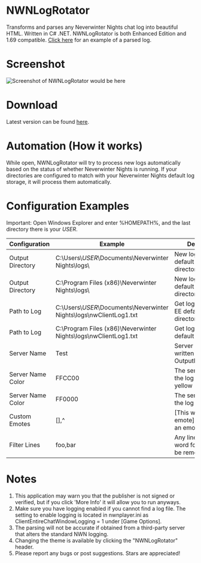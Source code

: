 # NWNLogRotator
Transforms and parses any Neverwinter Nights chat log into beautiful HTML. Written in C# .NET. NWNLogRotator is both Enhanced Edition and 1.69 compatible. <a href="http://htmlpreview.github.io/?https://github.com/ravenmyst/NWN-Log-Rotator/blob/master/output/NWNLogExample.html">Click here</a> for an example of a parsed log.

# Screenshot
![Screenshot of NWNLogRotator would be here](https://raw.githubusercontent.com/ravenmyst/NWNLogRotator/master/Assets/Images/screenshot_nwnlr1.png)

# Download
Latest version can be found <a href="https://github.com/ravenmyst/NWNLogRotator/releases/latest">here</a>.

# Automation (How it works)
While open, NWNLogRotator will try to process new logs automatically based on the status of whether Neverwinter Nights is running. If your directories are configured to match with your Neverwinter Nights default log storage, it will process them automatically.

# Configuration Examples
Important: Open Windows Explorer and enter %HOMEPATH%, and the last directory there is your _USER_.
  
| Configuration  | Example | Description |
| ------------- | ------------- | ------------- |
| Output Directory | C:\Users\\_USER_\Documents\Neverwinter Nights\logs\ | New logs stored in default Steam EE log directory |
| Output Directory | C:\Program Files (x86)\Neverwinter Nights\logs\ | New logs stored in default 1.69 log directory |
| Path to Log | C:\Users\\_USER_\Documents\Neverwinter Nights\logs\nwClientLog1.txt | Get log from Steam EE default log directory |
| Path to Log | C:\Program Files (x86)\Neverwinter Nights\logs\nwClientLog1.txt | Get log from 1.69 default log directory |
| Server Name | Test | Server logs will be written to OutputDirectory\Test |
| Server Name Color | FFCC00 | The server name in the log appears yellow |
| Server Name Color | FF0000 | The server name in the log appears red |
| Custom Emotes | [],^ | [This will be an emote], ^This will be an emote^ |
| Filter Lines | foo,bar | Any line that has the word foo or bar will be removed |

# Notes
1) This application may warn you that the publisher is not signed or verified, but if you click 'More Info' it will allow you to run anyways.
2) Make sure you have logging enabled if you cannot find a log file. The setting to enable logging is located in nwnplayer.ini as ClientEntireChatWindowLogging = 1 under [Game Options].
3) The parsing will not be accurate if obtained from a third-party server that alters the standard NWN logging.
4) Changing the theme is available by clicking the "NWNLogRotator" header.
5) Please report any bugs or post suggestions. Stars are appreciated!
